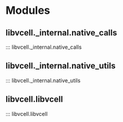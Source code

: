 # Modules

## libvcell.\_internal.native_calls

::: libvcell._internal.native_calls

## libvcell.\_internal.native_utils

::: libvcell._internal.native_utils

## libvcell.libvcell

::: libvcell.libvcell
